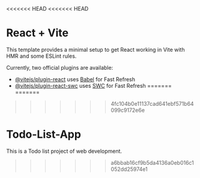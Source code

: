 <<<<<<< HEAD
<<<<<<< HEAD
# React + Vite

This template provides a minimal setup to get React working in Vite with HMR and some ESLint rules.

Currently, two official plugins are available:

- [@vitejs/plugin-react](https://github.com/vitejs/vite-plugin-react/blob/main/packages/plugin-react/README.md) uses [Babel](https://babeljs.io/) for Fast Refresh
- [@vitejs/plugin-react-swc](https://github.com/vitejs/vite-plugin-react-swc) uses [SWC](https://swc.rs/) for Fast Refresh
=======
=======










>>>>>>> 4fc104b0e11137cad641ebf571b64099c9172e6e
# Todo-List-App






This is a Todo list project of web development. 
>>>>>>> a6bbab16cf9b5da4136a0eb016c1052dd25974e1
